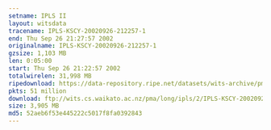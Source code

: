 ```yaml
---
setname: IPLS II
layout: witsdata
tracename: IPLS-KSCY-20020926-212257-1
end: Thu Sep 26 21:27:57 2002
originalname: IPLS-KSCY-20020926-212257-1
gzsize: 1,103 MB
len: 0:05:00
start: Thu Sep 26 21:22:57 2002
totalwirelen: 31,998 MB
ripedownload: https://data-repository.ripe.net/datasets/wits-archive/pma/long/ipls/2/IPLS-KSCY-20020926-212257-1.gz
pkts: 51 million
download: ftp://wits.cs.waikato.ac.nz/pma/long/ipls/2/IPLS-KSCY-20020926-212257-1.gz
size: 3,905 MB
md5: 52aeb6f53e445222c5017f8fa0392843
---
```

